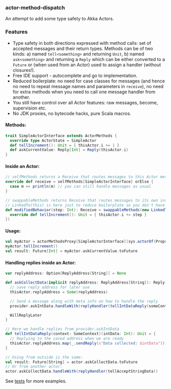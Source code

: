 ### actor-method-dispatch

An attempt to add some type safety to Akka Actors.

### Features

  - Type safety in both directions expressed with method calls: set of accepted messages and their return types. Methods can be of two kinds: a) named `tell<something>` and returning `Unit`, b) named `ask<something>` and returning a `Reply` which can be either converted to a `Future` or (when used from an Actor) used to assign a handler (without closures!).
  - Free IDE support - autocomplete and go to implementation.
  - Reduced boilerplate: no need for case classes for messages (and hence no need to repeat message names and parameters in `receive`), no need for extra methods when you need to call one message handler from another.
  - You still have control over all Actor features: raw messages, become, supervision etc.
  - No JDK proxies, no bytecode hacks, pure Scala macros.

#### Methods:
```scala
trait SimpleActorInterface extends ActorMethods {
  override type ActorState = SimpleActor
  def tellIncrement(): Unit = { thisActor.i += 1 }
  def askCurrentValue: Reply[Int] = Reply(thisActor.i)
}
```

#### Inside an Actor:
```scala
// selfMethods returns a Receive that routes messages to this Actor method calls
override def receive = selfMethods[SimpleActorInterface] orElse {
  case m => println(m) // you can still handle messages as usual
}

// swappableMethods returns Receive that routes messages to its own instance of ActorMethods
// LinkedTo(this) is here just to reduce boilerplate so you don't have to override 'thisActor' manually
def modifiedBehavior(step: Int): Receive = swappableMethods(new LinkedTo(this) with SimpleActorInterface {
  override def tellIncrement(): Unit = { thisActor.i += step }
})
```

#### Usage:
```scala
val myActor = actorMethodsProxy[SimpleActorInterface](sys.actorOf(Props[SimpleActor]))
myActor.tellIncrement()
val result: Future[Int] = myActor.askCurrentValue.toFuture
```

#### Handling replies inside an Actor:
```scala
var replyAddress: Option[ReplyAddress[String]] = None

def askCollectData(implicit replyAddress: ReplyAddress[String]): Reply[String] = {
  // save reply address for later use
  thisActor.replyAddress = Some(replyAddress)

  // Send a message along with meta info on how to handle the reply
  provider.askIntData.handleWith(replyHandler(tellIntDataReply(someContext)))

  WillReplyLater
}

// Here we handle replies from provider.askIntData
def tellIntDataReply(context: SomeContext)(intData: Int): Unit = {
  // Replying to the saved address when we are ready
  thisActor.replyAddress.map(_.sendReply(s"Data collected: $intData"))
}

// Using from outside is the same:
val result: Future[String] = actor.askCollectData.toFuture
// Or from another actor:
actor.askCollectData.handleWith(replyHandler(tellAcceptStringData))
```

See [tests](https://github.com/ojow/actor-method-dispatch/blob/master/src/test/scala/akka/actor) for more examples.


